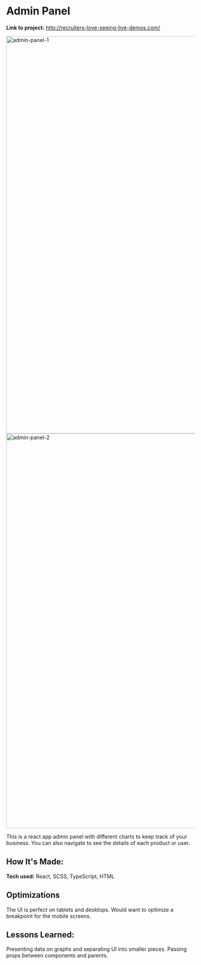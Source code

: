 # Admin Panel

**Link to project:** http://recruiters-love-seeing-live-demos.com/

<img width="1060" alt="admin-panel-1" src="https://github.com/Tsangwailam914/admin-panel/assets/131461078/c2529bc9-3c93-4678-8e3c-fb4a73dec760">
<img width="1053" alt="admin-panel-2" src="https://github.com/Tsangwailam914/admin-panel/assets/131461078/826179e7-1c97-45ea-b429-653e6ac74467">


This is a react app admin panel with different charts to keep track of your business. You can also navigate to see the details of each product or user.

## How It's Made:

**Tech used:** React, SCSS, TypeScript, HTML

## Optimizations
The UI is perfect on tablets and desktops. Would want to optimize a breakpoint for the mobile screens.

## Lessons Learned:
Presenting data on graphs and separating UI into smaller pieces. Passing props between components and parents.




